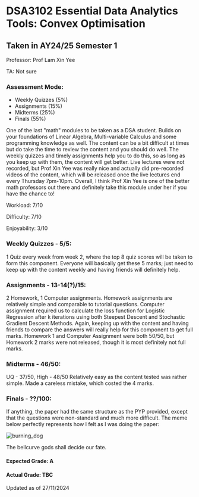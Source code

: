 # DSA3102 Essential Data Analytics Tools: Convex Optimisation
## Taken in AY24/25 Semester 1

Professor: Prof Lam Xin Yee

TA: Not sure

### Assessment Mode:
- Weekly Quizzes (5%)
- Assignments (15%)
- Midterms (25%)
- Finals (55%)

One of the last "math" modules to be taken as a DSA student. Builds on your foundations of Linear Algebra, Multi-variable Calculus and some programming knowledge as well.
The content can be a bit difficult at times but do take the time to review the content and you should do well. 
The weekly quizzes and timely assignments help you to do this, so as long as you keep up with them, the content will get better.
Live lectures were not recorded, but Prof Xin Yee was really nice and actually did pre-recorded videos of the content, which will be released once the live lectures end every Thursday 7pm-10pm.
Overall, I think Prof Xin Yee is one of the better math professors out there and definitely take this module under her if you have the chance to!

Workload: 7/10

Difficulty: 7/10

Enjoyability: 3/10

### Weekly Quizzes - 5/5:
1 Quiz every week from week 2, where the top 8 quiz scores will be taken to form this component. 
Everyone will basically get these 5 marks; just need to keep up with the content weekly and having friends will definitely help.

### Assignments - 13-14(?)/15:
2 Homework, 1 Computer assignments.
Homework assignments are relatively simple and comparable to tutorial questions.
Computer assignment required us to calculate the loss function for Logistic Regression after k iterations using both Steepest Descent and Stochastic Gradient Descent Methods.
Again, keeping up with the content and having friends to compare the answers will really help for this component to get full marks.
Homework 1 and Computer Assignment were both 50/50, but Homework 2 marks were not released, though it is most definitely not full marks.

### Midterms - 46/50:
UQ - 37/50, High - 48/50
Relatively easy as the content tested was rather simple. Made a careless mistake, which costed the 4 marks. 

### Finals - ??/100:
If anything, the paper had the same structure as the PYP provided, except that the questions were non-standard and much more difficult.
The meme below perfectly represents how I felt as I was doing the paper:

![burning_dog](https://github.com/user-attachments/assets/f899408c-c7ba-4929-a036-5ca3414bbe0d)

The bellcurve gods shall decide our fate.

#### Expected Grade: A
#### Actual Grade: TBC

Updated as of 27/11/2024
